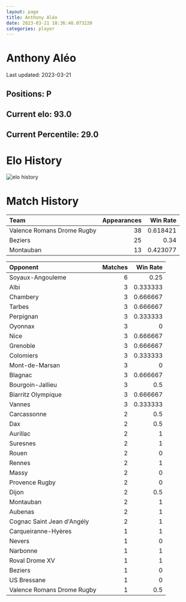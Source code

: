 ```yaml
---  
layout: page  
title: Anthony Aléo  
date: 2023-03-21 18:36:48.073220  
categories: player  
---
```

# Anthony Aléo


Last updated: 2023-03-21
## Positions: P

## Current elo: 93.0

## Current Percentile: 29.0

# Elo History


![elo history](history_AnthonyAléo.png)
# Match History


| Team                       |   Appearances |   Win Rate |
|:---------------------------|--------------:|-----------:|
| Valence Romans Drome Rugby |            38 |   0.618421 |
| Beziers                    |            25 |   0.34     |
| Montauban                  |            13 |   0.423077 |

| Opponent                   |   Matches |   Win Rate |
|:---------------------------|----------:|-----------:|
| Soyaux-Angouleme           |         6 |   0.25     |
| Albi                       |         3 |   0.333333 |
| Chambery                   |         3 |   0.666667 |
| Tarbes                     |         3 |   0.666667 |
| Perpignan                  |         3 |   0.333333 |
| Oyonnax                    |         3 |   0        |
| Nice                       |         3 |   0.666667 |
| Grenoble                   |         3 |   0.666667 |
| Colomiers                  |         3 |   0.333333 |
| Mont-de-Marsan             |         3 |   0        |
| Blagnac                    |         3 |   0.666667 |
| Bourgoin-Jallieu           |         3 |   0.5      |
| Biarritz Olympique         |         3 |   0.666667 |
| Vannes                     |         3 |   0.333333 |
| Carcassonne                |         2 |   0.5      |
| Dax                        |         2 |   0.5      |
| Aurillac                   |         2 |   1        |
| Suresnes                   |         2 |   1        |
| Rouen                      |         2 |   0        |
| Rennes                     |         2 |   1        |
| Massy                      |         2 |   0        |
| Provence Rugby             |         2 |   0        |
| Dijon                      |         2 |   0.5      |
| Montauban                  |         2 |   1        |
| Aubenas                    |         2 |   1        |
| Cognac Saint Jean d'Angély |         2 |   1        |
| Carqueiranne-Hyères        |         1 |   1        |
| Nevers                     |         1 |   0        |
| Narbonne                   |         1 |   1        |
| Roval Drome XV             |         1 |   1        |
| Beziers                    |         1 |   0        |
| US Bressane                |         1 |   0        |
| Valence Romans Drome Rugby |         1 |   0.5      |